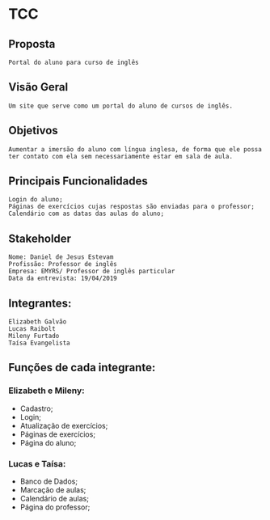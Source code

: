 
# TCC

## Proposta
    Portal do aluno para curso de inglês

## Visão Geral
    Um site que serve como um portal do aluno de cursos de inglês.

## Objetivos
    Aumentar a imersão do aluno com língua inglesa, de forma que ele possa ter contato com ela sem necessariamente estar em sala de aula.

## Principais Funcionalidades
    Login do aluno;
    Páginas de exercícios cujas respostas são enviadas para o professor;
    Calendário com as datas das aulas do aluno;

## Stakeholder
    Nome: Daniel de Jesus Estevam
    Profissão: Professor de inglês
    Empresa: EMYRS/ Professor de inglês particular
    Data da entrevista: 19/04/2019


## Integrantes:
    Elizabeth Galvão
    Lucas Raibolt
    Mileny Furtado
    Taísa Evangelista
   
## Funções de cada integrante:
   ### Elizabeth e Mileny:
   - Cadastro;
   - Login;
   - Atualização de exercícios;
   - Páginas de exercícios;
   - Página do aluno;
   
   ### Lucas e Taísa:
   - Banco de Dados;
   - Marcação de aulas;
   - Calendário de aulas;
   - Página do professor;
  
   
   
